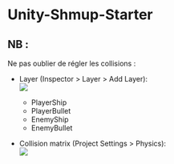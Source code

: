 # Unity-Shmup-Starter

## NB :
Ne pas oublier de régler les collisions :  
- Layer (Inspector > Layer > Add Layer):  
![](https://i.imgur.com/eIshOkh.png)
	- PlayerShip
	- PlayerBullet
	- EnemyShip
	- EnemyBullet

- Collision matrix (Project Settings > Physics):  
![](https://i.imgur.com/MxERrAr.png)
